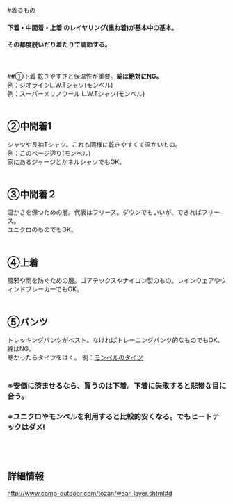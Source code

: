 #着るもの

#### 下着・中間着・上着 のレイヤリング(重ね着)が基本中の基本。
#### その都度脱いだり着たりで調節する。
　  

##①下着
乾きやすさと保温性が重要。<b>綿は絶対にNG。</b>  
例：ジオラインL.W.Tシャツ(モンベル)  
例：スーパーメリノウール L.W.Tシャツ(モンベル)
　  
　  

## ②中間着1
シャツや長袖Tシャツ。これも同様に乾きやすくて温かいもの。  
例：[このページ辺り](https://webshop.montbell.jp/goods/list.php?category=372000)(モンベル)  
家にあるジャージとかネルシャツでもOK。
　  
　  
## ③中間着２
温かさを保つための層。代表はフリース。ダウンでもいいが、できればフリース。  
ユニクロのものでもOK。  
　  
## ④上着
風邪や雨を防ぐための層。ゴアテックスやナイロン製のもの。レインウェアやウィンドブレーカーでもOK。
　  
　  
## ⑤パンツ
トレッキングパンツがベスト。なければトレーニングパンツ的なものでもOK。綿はNG。  
寒かったらタイツをはく。
例：[モンベルのタイツ](http://webshop.montbell.jp/goods/list.php?category=71400)　  
　  
### ※安価に済ませるなら、買うのは下着。下着に失敗すると悲惨な目に合う。
### ※ユニクロやモンベルを利用すると比較的安くなる。でもヒートテックはダメ!　  
　  
　  
## 詳細情報
http://www.camp-outdoor.com/tozan/wear_layer.shtml#d
